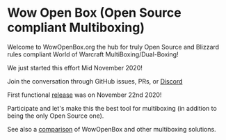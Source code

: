 # Wow Open Box (Open Source compliant Multiboxing)

Welcome to WowOpenBox.org the hub for truly Open Source and Blizzard rules compliant World of Warcraft MultiBoxing/Dual-Boxing!

We just started this effort Mid November 2020!

Join the conversation through GitHub issues, PRs, or [Discord](https://discord.gg/SMGvEeb)

First functional [release](https://github.com/WowOpenBox/WowOpenBox/releases) was on November 22nd 2020!

Participate and let's make this the best tool for multiboxing (in addition to being the only Open Source one).

See also a [comparison](https://github.com/WowOpenBox/WowOpenBox/wiki/compare) of WowOpenBox and other multiboxing solutions.
